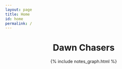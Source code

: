 ```yaml
---
layout: page
title: Home
id: home
permalink: /
---
```


<center>
<h1>Dawn Chasers</h1>

{% include notes_graph.html %}
</center>